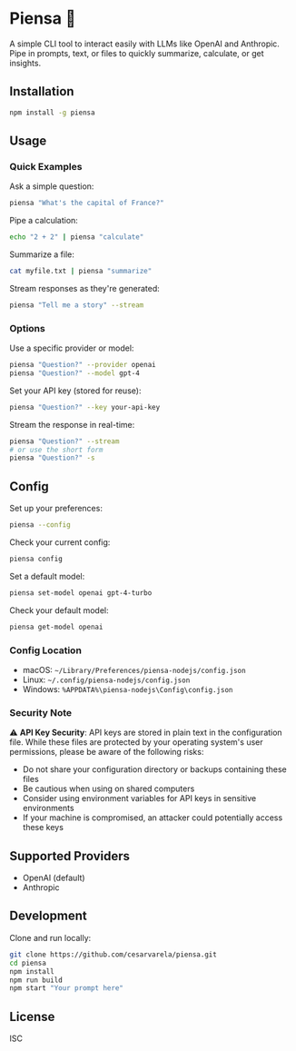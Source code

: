 # Piensa 🧠

A simple CLI tool to interact easily with LLMs like OpenAI and Anthropic. Pipe in prompts, text, or files to quickly summarize, calculate, or get insights.

## Installation

```bash
npm install -g piensa
```

## Usage

### Quick Examples

Ask a simple question:

```bash
piensa "What's the capital of France?"
```

Pipe a calculation:

```bash
echo "2 + 2" | piensa "calculate"
```

Summarize a file:

```bash
cat myfile.txt | piensa "summarize"
```

Stream responses as they're generated:

```bash
piensa "Tell me a story" --stream
```

### Options

Use a specific provider or model:

```bash
piensa "Question?" --provider openai
piensa "Question?" --model gpt-4
```

Set your API key (stored for reuse):

```bash
piensa "Question?" --key your-api-key
```

Stream the response in real-time:

```bash
piensa "Question?" --stream
# or use the short form
piensa "Question?" -s
```

## Config

Set up your preferences:

```bash
piensa --config
```

Check your current config:

```bash
piensa config
```

Set a default model:

```bash
piensa set-model openai gpt-4-turbo
```

Check your default model:

```bash
piensa get-model openai
```

### Config Location

- macOS: `~/Library/Preferences/piensa-nodejs/config.json`
- Linux: `~/.config/piensa-nodejs/config.json`
- Windows: `%APPDATA%\piensa-nodejs\Config\config.json`

### Security Note

⚠️ **API Key Security**: API keys are stored in plain text in the configuration file. While these files are protected by your operating system's user permissions, please be aware of the following risks:

- Do not share your configuration directory or backups containing these files
- Be cautious when using on shared computers
- Consider using environment variables for API keys in sensitive environments
- If your machine is compromised, an attacker could potentially access these keys

## Supported Providers

- OpenAI (default)
- Anthropic

## Development

Clone and run locally:

```bash
git clone https://github.com/cesarvarela/piensa.git
cd piensa
npm install
npm run build
npm start "Your prompt here"
```

## License

ISC

